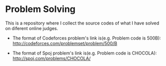 # Problem Solving
This is a repository where I collect the source codes of what I have solved on diferent online judges.

* The format of Codeforces problem's link is(e.g. Problem code is 500B): http://codeforces.com/problemset/problem/500/B

* The format of Spoj problem's link is(e.g. Problem code is CHOCOLA): http://spoj.com/problems/CHOCOLA/
